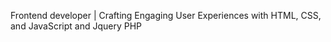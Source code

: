 Frontend developer  | Crafting Engaging User Experiences with HTML, CSS, and JavaScript and Jquery PHP
